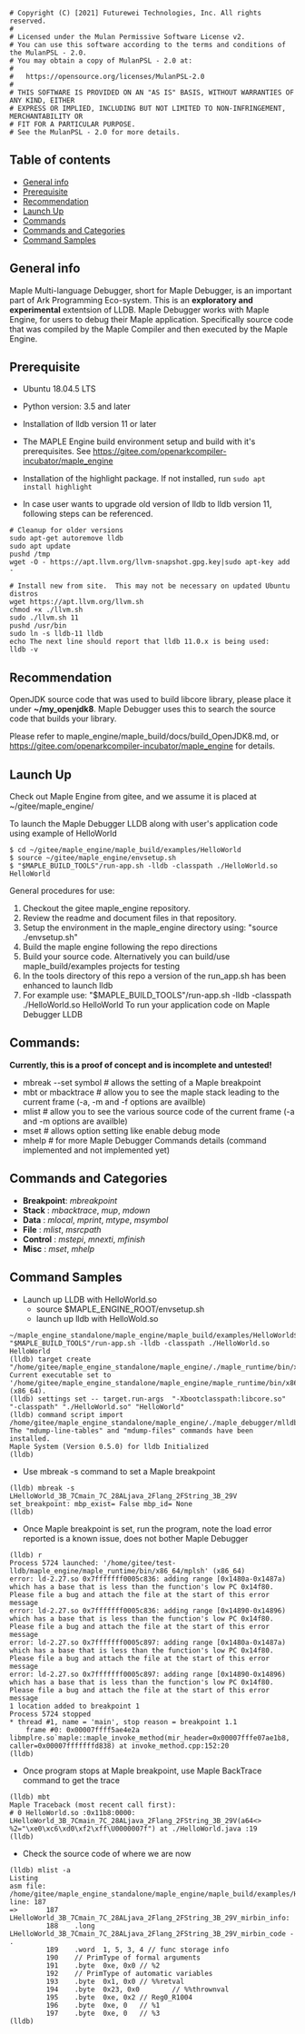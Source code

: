 ```
# Copyright (C) [2021] Futurewei Technologies, Inc. All rights reserved.
#
# Licensed under the Mulan Permissive Software License v2.
# You can use this software according to the terms and conditions of the MulanPSL - 2.0.
# You may obtain a copy of MulanPSL - 2.0 at:
#
#   https://opensource.org/licenses/MulanPSL-2.0
#
# THIS SOFTWARE IS PROVIDED ON AN "AS IS" BASIS, WITHOUT WARRANTIES OF ANY KIND, EITHER
# EXPRESS OR IMPLIED, INCLUDING BUT NOT LIMITED TO NON-INFRINGEMENT, MERCHANTABILITY OR
# FIT FOR A PARTICULAR PURPOSE.
# See the MulanPSL - 2.0 for more details.
```
## Table of contents
* [General info](#general-info)
* [Prerequisite](#Prerequisite)
* [Recommendation](#Recommendation)
* [Launch Up](#Launch-Up)
* [Commands](#Commands)
* [Commands and Categories](#Commands-and-Categories)
* [Command Samples](#Command-Samples)


## General info
Maple Multi-language Debugger, short for Maple Debugger, is an important part of Ark Programming Eco-system. This is an **exploratory and experimental** extentsion of LLDB. Maple Debugger works with Maple Engine, for users to debug their Maple application. Specifically source code that was compiled by the Maple Compiler and then executed by the Maple Engine.


## Prerequisite
* Ubuntu 18.04.5 LTS
* Python version: 3.5 and later
* Installation of lldb version 11 or later
* The MAPLE Engine build environment setup and build with it's prerequisites. See https://gitee.com/openarkcompiler-incubator/maple_engine
* Installation of the highlight package. If not installed, run `sudo apt install highlight`


* In case user wants to upgrade old version of lldb to lldb version 11, following steps can be referenced.
```
# Cleanup for older versions
sudo apt-get autoremove lldb
sudo apt update
pushd /tmp
wget -O - https://apt.llvm.org/llvm-snapshot.gpg.key|sudo apt-key add -

# Install new from site.  This may not be necessary on updated Ubuntu distros
wget https://apt.llvm.org/llvm.sh
chmod +x ./llvm.sh
sudo ./llvm.sh 11
pushd /usr/bin
sudo ln -s lldb-11 lldb
echo The next line should report that lldb 11.0.x is being used:
lldb -v
```

## Recommendation
OpenJDK source code that was used to build libcore library, please place it under **~/my_openjdk8**. Maple Debugger uses this to search the source code that builds your library.

Please refer to maple_engine/maple_build/docs/build_OpenJDK8.md, or https://gitee.com/openarkcompiler-incubator/maple_engine for details.


## Launch Up
Check out Maple Engine from gitee, and we assume it is placed at ~/gitee/maple_engine/

To launch the Maple Debugger LLDB along with user's application code using example of HelloWorld

```
$ cd ~/gitee/maple_engine/maple_build/examples/HelloWorld
$ source ~/gitee/maple_engine/envsetup.sh
$ "$MAPLE_BUILD_TOOLS"/run-app.sh -lldb -classpath ./HelloWorld.so HelloWorld
```

General procedures for use:

1. Checkout the gitee maple_engine repository.
2. Review the readme and document files in that repository.
3. Setup the environment in the maple_engine directory using: "source ./envsetup.sh"
4. Build the maple engine following the repo directions
5. Build your source code. Alternatively you can build/use maple_build/examples projects for testing
6. In the tools directory of this repo a version of the run_app.sh has been enhanced to launch lldb
7. For example use: "$MAPLE_BUILD_TOOLS"/run-app.sh -lldb -classpath ./HelloWorld.so HelloWorld
   To run your application code on Maple Debugger LLDB


## Commands:
  **Currently, this is a proof of concept and is incomplete and untested!**

* mbreak --set symbol   # allows the setting of a Maple breakpoint
* mbt or mbacktrace     # allow you to see the maple stack leading to the current frame (-a, -m and -f options are availble)
* mlist                 # allow you to see the various source code of the current frame (-a and -m options are availble)
* mset                  # allows option setting like enable debug mode
* mhelp                 # for more Maple Debugger Commands details (command implemented and not implemented yet)


## Commands and Categories
* **Breakpoint**: _mbreakpoint_
* **Stack**     : _mbacktrace_, _mup_, _mdown_
* **Data**      : _mlocal_, _mprint_, _mtype_, _msymbol_
* **File**      : _mlist_, _msrcpath_
* **Control**   : _mstepi_, _mnexti_, _mfinish_
* **Misc**      : _mset_, _mhelp_


## Command Samples

* Launch up LLDB with HelloWorld.so
  * source $MAPLE_ENGINE_ROOT/envsetup.sh
  * launch up lldb with HelloWold.so
```
~/maple_engine_standalone/maple_engine/maple_build/examples/HelloWorld$ "$MAPLE_BUILD_TOOLS"/run-app.sh -lldb -classpath ./HelloWorld.so HelloWorld
(lldb) target create "/home/gitee/maple_engine_standalone/maple_engine/./maple_runtime/bin/x86_64/mplsh"
Current executable set to '/home/gitee/maple_engine_standalone/maple_engine/maple_runtime/bin/x86_64/mplsh' (x86_64).
(lldb) settings set -- target.run-args  "-Xbootclasspath:libcore.so" "-classpath" "./HelloWorld.so" "HelloWorld"
(lldb) command script import /home/gitee/maple_engine_standalone/maple_engine/./maple_debugger/mlldb/maple_debugger/LLDB/m_lldb.py
The "mdump-line-tables" and "mdump-files" commands have been installed.
Maple System (Version 0.5.0) for lldb Initialized
(lldb)
```

  * Use mbreak -s command to set a Maple breakpoint
```
(lldb) mbreak -s LHelloWorld_3B_7Cmain_7C_28ALjava_2Flang_2FString_3B_29V
set_breakpoint: mbp_exist= False mbp_id= None
(lldb)
```

  * Once Maple breakpoint is set, run the program, note the load error reported is a known issue, does not bother Maple Debugger
```
(lldb) r
Process 5724 launched: '/home/gitee/test-lldb/maple_engine/maple_runtime/bin/x86_64/mplsh' (x86_64)
error: ld-2.27.so 0x7fffffff0005c836: adding range [0x1480a-0x1487a) which has a base that is less than the function's low PC 0x14f80. Please file a bug and attach the file at the start of this error message
error: ld-2.27.so 0x7fffffff0005c836: adding range [0x14890-0x14896) which has a base that is less than the function's low PC 0x14f80. Please file a bug and attach the file at the start of this error message
error: ld-2.27.so 0x7fffffff0005c897: adding range [0x1480a-0x1487a) which has a base that is less than the function's low PC 0x14f80. Please file a bug and attach the file at the start of this error message
error: ld-2.27.so 0x7fffffff0005c897: adding range [0x14890-0x14896) which has a base that is less than the function's low PC 0x14f80. Please file a bug and attach the file at the start of this error message
1 location added to breakpoint 1
Process 5724 stopped
* thread #1, name = 'main', stop reason = breakpoint 1.1
    frame #0: 0x00007ffff5ae4e2a libmplre.so`maple::maple_invoke_method(mir_header=0x00007fffe07ae1b8, caller=0x00007fffffffd838) at invoke_method.cpp:152:20
(lldb)
```

  * Once program stops at Maple breakpoint, use Maple BackTrace command to get the trace
```
(lldb) mbt
Maple Traceback (most recent call first):
# 0 HelloWorld.so :0x11b8:0000:  LHelloWorld_3B_7Cmain_7C_28ALjava_2Flang_2FString_3B_29V(a64<> %2="\xe0\xc6\xd0\xf2\xff\U0000007f") at ./HelloWorld.java :19
(lldb)
```

  * Check the source code of where we are now
```
(lldb) mlist -a
Listing
asm file: /home/gitee/maple_engine_standalone/maple_engine/maple_build/examples/HelloWorld/HelloWorld.s line: 187
=>       187 LHelloWorld_3B_7Cmain_7C_28ALjava_2Flang_2FString_3B_29V_mirbin_info:
         188    .long  LHelloWorld_3B_7Cmain_7C_28ALjava_2Flang_2FString_3B_29V_mirbin_code - .
         189    .word  1, 5, 3, 4 // func storage info
         190    // PrimType of formal arguments
         191    .byte  0xe, 0x0 // %2
         192    // PrimType of automatic variables
         193    .byte  0x1, 0x0 // %%retval
         194    .byte  0x23, 0x0        // %%thrownval
         195    .byte  0xe, 0x2 // Reg0_R1004
         196    .byte  0xe, 0   // %1
         197    .byte  0xe, 0   // %3
(lldb)
```

